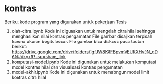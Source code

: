 # kontras
Berikut kode program yang digunakan untuk pekerjaan Tesis:
  1.  olah-citra.ipynb 
      Kode ini  digunakan untuk mengolah citra hilal sehingga menghasilkan nilai kontras pengamatan
      File gambar disajikan terpisah karena ukuran begitu besar. File gambar bisa diakses pada tautan berikut:
      https://drive.google.com/drive/folders/1gfJW8K8FBpvmVEUKXHv9N_qD6NUdkyx5?usp=share_link
  2.  komputasi-model.ipynb
      Kode ini digunakan untuk melakukan komputasi model kontras hilal dan visualisasi kontras pengamatan
  3.  model-akhir.ipynb
      Kode ini digunakan untuk memabngun model limit kontras citra hilal
      
